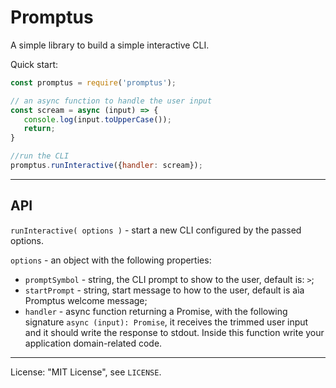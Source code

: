 # Promptus

A simple library to build a simple interactive CLI.

Quick start:

```javascript
const promptus = require('promptus');

// an async function to handle the user input
const scream = async (input) => {
   console.log(input.toUpperCase());
   return;
}

//run the CLI
promptus.runInteractive({handler: scream});
```

---

## API

`runInteractive( options )` - start a new CLI configured by the passed options.

`options` - an object with the following properties:

- `promptSymbol` - string, the CLI prompt to show to the user, default is: `>`;
- `startPrompt` - string, start message to how to the user, default is aìa Promptus welcome message;
- `handler` - async function returning a Promise, with the following signature `async (input): Promise`, it receives the trimmed user input and it should write the response to stdout. Inside this function write your application domain-related code.

---

License: "MIT License", see `LICENSE`.
